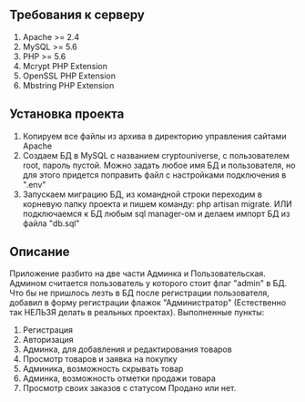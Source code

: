 ## Требования к серверу

1. Apache >= 2.4
2. MySQL >= 5.6
2. PHP >= 5.6
3. Mcrypt PHP Extension
4. OpenSSL PHP Extension
5. Mbstring PHP Extension

## Установка проекта

1. Копируем все файлы из архива в директорию управления сайтами Apache
2. Создаем БД в MySQL с названием cryptouniverse, с пользователем root, пароль пустой. Можно задать любое имя БД и пользователя, но для этого придется поправить файл c настройками подключения в ".env"
3. Запускаем миграцию БД, из командной строки переходим в корневую папку проекта и пишем команду: php artisan migrate. ИЛИ подключаемся к БД любым sql manager-ом и делаем импорт БД из файла "db.sql"

## Описание

Приложение разбито на две части Админка и Пользовательская. Админом считается пользователь у которого стоит флаг "admin" в БД. Что бы не пришлось лезть в БД после регистрации пользователя, добавил в форму регистрации флажок "Администратор" (Естественно так НЕЛЬЗЯ делать в реальных проектах).
Выполненные пункты:
1. Регистрация
2. Авторизация
3. Админка, для добавления и редактирования товаров
4. Просмотр товаров и заявка на покупку
5. Админика, возможность скрывать товар
6. Админка, возможность отметки продажи товара
5. Просмотр своих заказов с статусом Продано или нет.
